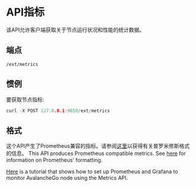 # API指标

该API允许客户端获取关于节点运行状况和性能的统计数据。

## 端点

```text
/ext/metrics
```

## 惯例

要获取节点指标:

```cpp
curl -X POST 127.0.0.1:9650/ext/metrics
```

## 格式

这个API产生了Prometheus兼容的指标。请参阅[这里](https://github.com/prometheus/docs/blob/master/content/docs/instrumenting/exposition_formats.md)以获得有关普罗米修斯格式的信息。
This API produces Prometheus compatible metrics. See [here](https://github.com/prometheus/docs/blob/master/content/docs/instrumenting/exposition_formats.md) for information on Prometheus’ formatting.

[Here](../tutorials/nodes-and-staking/setting-up-node-monitoring.md) is a tutorial that shows how to set up Prometheus and Grafana to monitor AvalancheGo node using the Metrics API.

<!--stackedit_data:
eyJoaXN0b3J5IjpbLTExNzI3NjY2MDhdfQ==
-->